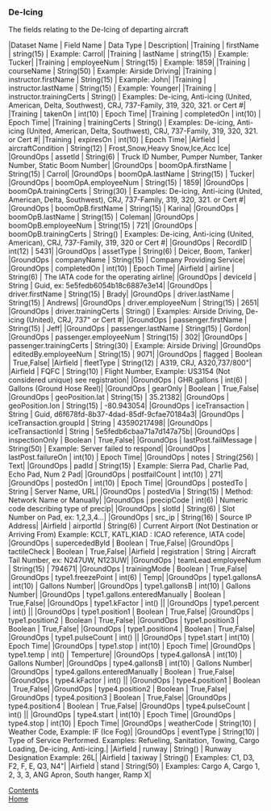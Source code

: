 ### De-Icing

The fields relating to the De-Icing of departing aircraft

|Dataset Name | Field Name | Data Type | Description|
|Training | firstName | string(15) | Example: Carrol|
|Training | lastName | string(15) | Example: Tucker|
|Training | employeeNum | String(15) | Example: 1859|
|Training | courseName | String(50) | Example: Airside Driving|
|Training | instructor.firstName | String(15) | Example: John|
|Training | instructor.lastName | String(15) | Example: Younger|
|Training | instructor.trainingCerts | String() | Examples: De-icing, Anti-icing (United, American, Delta, Southwest), CRJ, 737-Family, 319, 320, 321. or Cert #|
|Training | takenOn | int(10) | Epoch Time|
|Training | completedOn | int(10) | Epoch Time|
|Training | trainingCerts | String() | Examples: De-icing, Anti-icing (United, American, Delta, Southwest), CRJ, 737-Family, 319, 320, 321. or Cert #|
|Training | expiresOn | int(10) | Epoch Time|
|Airfield | aircraftCondition | String(12) |  Frost,Snow,Heavy Snow,Ice,Acc Ice|
|GroundOps | assetId | String(6) | Truck ID Number, Pumper Number, Tanker Number, Static Boom Number|
|GroundOps | boomOpA.firstName | String(15) | Carrol|
|GroundOps | boomOpA.lastName | String(15) | Tucker|
|GroundOps | boomOpA.employeeNum | String(15) | 1859|
|GroundOps | boomOpA.trainingCerts | String(30) | Examples: De-icing, Anti-icing (United, American, Delta, Southwest), CRJ, 737-Family, 319, 320, 321. or Cert #|
|GroundOps | boomOpB.firstName | String(15) | Karina|
|GroundOps | boomOpB.lastName | String(15) | Coleman|
|GroundOps | boomOpB.employeeNum | String(15) | 721|
|GroundOps | boomOpB.trainingCerts | String() | Examples: De-icing, Anti-icing (United, American), CRJ, 737-Family, 319, 320 or Cert #|
|GroundOps | RecordID | int(12) | 5431|
|GroundOps | assetType | String(6) | Deicer, Boom, Tanker|
|GroundOps | companyName | String(15) | Company Providing Service|
|GroundOps | completedOn | int(10) | Epoch Time|
|Airfield | airline | String(6) | The IATA code for the operating airline|
|GroundOps | deviceId | String | Guid, ex: 5e5fedb6054b18c6887e3e14|
|GroundOps | driver.firstName | String(15) | Brady|
|GroundOps | driver.lastName | String(15) | Andrews|
|GroundOps | driver.employeeNum | String(15) | 2651|
|GroundOps | driver.trainingCerts | String() | Examples: Airside Driving, De-icing (United), CRJ, 737" or Cert #|
|GroundOps | passenger.firstName | String(15) | Jeff|
|GroundOps | passenger.lastName | String(15) | Gordon|
|GroundOps | passenger.employeeNum | String(15) | 302|
|GroundOps | passenger.trainingCerts | String(30) | Example: Airside Driving|
|GroundOps | editedBy.employeeNum | String(15) | 9071|
|GroundOps | flagged | Boolean | True,False|
|Airfield | fleetType | String(12) | A319, CRJ, A320,737/800"|
|Airfield | FQFC | String(10) | Flight Number, Example: US3154 (Not considered unique) see registration|
|GroundOps | GHR.gallons | int(6) | Gallons (Ground Hose Reel)|
|GroundOps | gearOnly | Boolean | True,False|
|GroundOps | geoPosition.lat | String(15) | 35.21382|
|GroundOps | geoPosition.lon | String(15) | -80.943054|
|GroundOps | iceTransaction | String | Guid, d6f678fd-8b37-4dad-85df-9cfae70184a3|
|GroundOps | iceTransaction.groupId | String | 43590217498|
|GroundOps | iceTransactionId | String | 5e5fedb6cbaa71a7d147a75b|
|GroundOps | inspectionOnly | Boolean | True,False|
|GroundOps | lastPost.failMessage | String(50) | Example: Server failed to respond|
|GroundOps | lastPost.failureOn | int(10) | Epoch Time|
|GroundOps | notes | String(256) | Text|
|GroundOps | padId | String(15) | Example: Sierra Pad, Charlie Pad, Echo Pad, Num 2 Pad|
|GroundOps | postfailCount | int(10) | 271|
|GroundOps | postedOn | int(10) | Epoch Time|
|GroundOps | postedTo | String | Server Name, URL|
|GroundOps | postedVia | String(15) | Method: Network Name or Manually|
|GroundOps | precipCode | int(6) | Numeric code describing type of precip|
|GroundOps | slotId | String(6) |  Slot Number on Pad, ex: 1,2,3,4…|
|GroundOps | src_ip | String(16) | Source IP Address|
|Airfield | airportId | String(6) | Current Airport (Not Destination or Arriving From) Example: KCLT, KATL,KIAD : ICAO reference, IATA code|
|GroundOps | supercededById | Boolean | True,False|
|GroundOps | tactileCheck | Boolean | True,False|
|Airfield | registration | String | Aircraft Tail Number, ex: N247UW, N123UW|
|GroundOps | teamLead.employeeNum | String(15) | 794671|
|GroundOps | trainingMode | Boolean | True,False|
|GroundOps | type1.freezePoint | int(6) | Temp|
|GroundOps | type1.gallonsA | int(10) | Gallons Number|
|GroundOps | type1.gallonsB | int(10) | Gallons Number|
|GroundOps | type1.gallons.enteredManually | Boolean | True,False|
|GroundOps | type1.kFactor | int() ||
|GroundOps | type1.percent  | int() ||
|GroundOps | type1.position1 | Boolean | True,False|
|GroundOps | type1.position2 | Boolean | True,False|
|GroundOps | type1.position3 | Boolean | True,False|
|GroundOps | type1.position4  | Boolean | True,False|
|GroundOps | type1.pulseCount | int() ||
|GroundOps | type1.start | int(10) | Epoch Time|
|GroundOps | type1.stop | int(10) | Epoch Time|
|GroundOps | type1.temp | int() | Temperture|
|GroundOps | type4.gallonsA | int(10) | Gallons Number|
|GroundOps | type4.gallonsB | int(10) | Gallons Number|
|GroundOps | type4.gallons.enteredManually | Boolean | True,False|
|GroundOps | type4.kFactor  | int() ||
|GroundOps | type4.position1 | Boolean | True,False|
|GroundOps | type4.position2 | Boolean | True,False|
|GroundOps | type4.position3 | Boolean | True,False|
|GroundOps | type4.position4 | Boolean | True,False|
|GroundOps | type4.pulseCount | int() ||
|GroundOps | type4.start  | int(10) | Epoch Time|
|GroundOps | type4.stop | int(10) | Epoch Time|
|GroundOps | weatherCode | String(10) | Weather Code, Example: IF (Ice Fog)|
|GroundOps | eventType | String(10) | Type of Service Performed. Examples: Refueling, Sanitation, Towing, Cargo Loading, De-icing, Anti-icing.|
|Airfield | runway | String() | Runway Designation Example: 26L|
|Airfield | taxiway | String() | Examples: C1, D3, F2, F, E, Q3, N4"|
|Airfield | stand | String(50) | Examples: Cargo A, Cargo 1, 2, 3, 3, ANG Apron, South hanger, Ramp X|



[Contents](./contents.md)<br />
[Home](./)
